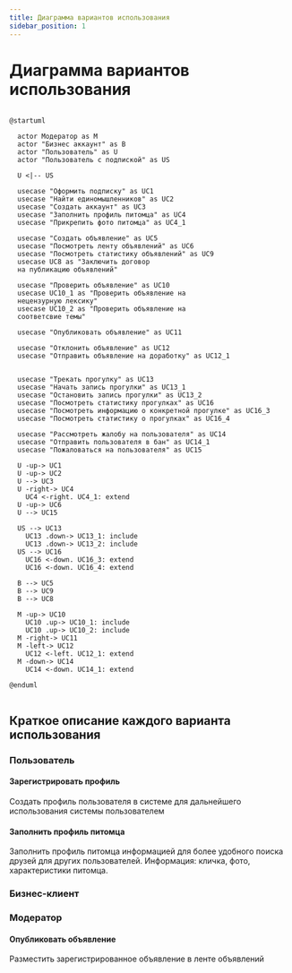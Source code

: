 ```yaml
---
title: Диаграмма вариантов использования
sidebar_position: 1
---
```


# Диаграмма вариантов использования

```plantuml

@startuml

  actor Модератор as M
  actor "Бизнес аккаунт" as B
  actor "Пользователь" as U
  actor "Пользователь с подпиской" as US

  U <|-- US

  usecase "Оформить подписку" as UC1
  usecase "Найти единомышленников" as UC2
  usecase "Создать аккаунт" as UC3
  usecase "Заполнить профиль питомца" as UC4
  usecase "Прикрепить фото питомца" as UC4_1

  usecase "Создать объявление" as UC5
  usecase "Посмотреть ленту объявлений" as UC6
  usecase "Посмотреть статистику объявлений" as UC9
  usecase UC8 as "Заключить договор 
  на публикацию объявлений"

  usecase "Проверить объявление" as UC10
  usecase UC10_1 as "Проверить объявление на
  нецензурную лексику"
  usecase UC10_2 as "Проверить объявление на
  соответсвие темы"

  usecase "Опубликовать объявление" as UC11

  usecase "Отклонить объявление" as UC12
  usecase "Отправить объявление на доработку" as UC12_1


  usecase "Трекать прогулку" as UC13
  usecase "Начать запись прогулки" as UC13_1
  usecase "Остановить запись прогулки" as UC13_2
  usecase "Посмотреть статистику прогулках" as UC16
  usecase "Посмотреть информацию о конкретной прогулке" as UC16_3
  usecase "Посмотреть статистику о прогулках" as UC16_4

  usecase "Рассмотреть жалобу на пользователя" as UC14
  usecase "Отправить пользователя в бан" as UC14_1
  usecase "Пожаловаться на пользователя" as UC15

  U -up-> UC1
  U -up-> UC2
  U --> UC3
  U -right-> UC4
    UC4 <-right. UC4_1: extend
  U -up-> UC6
  U --> UC15

  US --> UC13
    UC13 .down-> UC13_1: include
    UC13 .down-> UC13_2: include
  US --> UC16
    UC16 <-down. UC16_3: extend
    UC16 <-down. UC16_4: extend

  B --> UC5
  B --> UC9
  B --> UC8

  M -up-> UC10
    UC10 .up-> UC10_1: include
    UC10 .up-> UC10_2: include
  M -right-> UC11
  M -left-> UC12
    UC12 <-left. UC12_1: extend
  M -down-> UC14
    UC14 <-down. UC14_1: extend

@enduml


```

## Краткое описание каждого варианта использования

### Пользователь

#### Зарегистрировать профиль
Создать профиль пользователя в системе для дальнейшего использования системы пользователем

#### Заполнить профиль питомца
Заполнить профиль питомца информацией для более удобного поиска друзей для других пользователей.
Информация: кличка, фото, характеристики питомца.

### Бизнес-клиент

### Модератор

#### Опубликовать объявление
Разместить зарегистрированное объявление в ленте объявлений